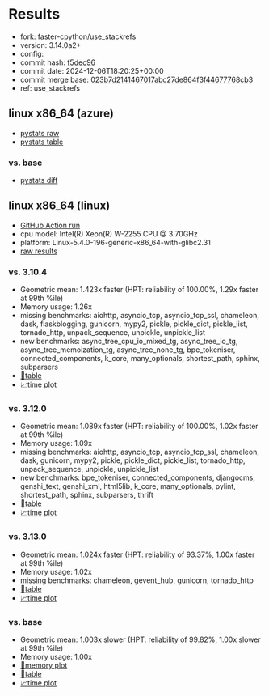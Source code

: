 # Results

- fork: faster-cpython/use_stackrefs
- version: 3.14.0a2+
- config: 
- commit hash: [f5dec96](https://github.com/faster%2dcpython/cpython/commit/f5dec96)
- commit date: 2024-12-06T18:20:25+00:00
- commit merge base: [023b7d2141467017abc27de864f3f44677768cb3](https://github.com/python/cpython/commit/023b7d2141467017abc27de864f3f44677768cb3)
- ref: use_stackrefs

## linux x86_64 (azure)

- [pystats raw](bm-20241206-azure-x86_64-faster%252dcpython-use_stackrefs-3.14.0a2%2B-f5dec96-pystats.json)
- [pystats table](bm-20241206-azure-x86_64-faster%252dcpython-use_stackrefs-3.14.0a2%2B-f5dec96-pystats.md)

### vs. base

- [pystats diff](bm-20241206-azure-x86_64-faster%252dcpython-use_stackrefs-3.14.0a2%2B-f5dec96-pystats-vs-base.md)

## linux x86_64 (linux)

- [GitHub Action run](https://github.com/faster-cpython/benchmarking/actions/runs/12213803767)
- cpu model: Intel(R) Xeon(R) W-2255 CPU @ 3.70GHz
- platform: Linux-5.4.0-196-generic-x86_64-with-glibc2.31
- [raw results](bm-20241206-linux-x86_64-faster%252dcpython-use_stackrefs-3.14.0a2%2B-f5dec96.json)

### vs. 3.10.4

- Geometric mean: 1.423x faster (HPT: reliability of 100.00%, 1.29x faster at 99th %ile)
- Memory usage: 1.26x
- missing benchmarks: aiohttp, asyncio_tcp, asyncio_tcp_ssl, chameleon, dask, flaskblogging, gunicorn, mypy2, pickle, pickle_dict, pickle_list, tornado_http, unpack_sequence, unpickle, unpickle_list
- new benchmarks: async_tree_cpu_io_mixed_tg, async_tree_io_tg, async_tree_memoization_tg, async_tree_none_tg, bpe_tokeniser, connected_components, k_core, many_optionals, shortest_path, sphinx, subparsers
- [📄table](bm-20241206-linux-x86_64-faster%252dcpython-use_stackrefs-3.14.0a2%2B-f5dec96-vs-3.10.4.md)
- [📈time plot](bm-20241206-linux-x86_64-faster%252dcpython-use_stackrefs-3.14.0a2%2B-f5dec96-vs-3.10.4.svg)

### vs. 3.12.0

- Geometric mean: 1.089x faster (HPT: reliability of 100.00%, 1.02x faster at 99th %ile)
- Memory usage: 1.09x
- missing benchmarks: aiohttp, asyncio_tcp, asyncio_tcp_ssl, chameleon, dask, gunicorn, mypy2, pickle, pickle_dict, pickle_list, tornado_http, unpack_sequence, unpickle, unpickle_list
- new benchmarks: bpe_tokeniser, connected_components, djangocms, genshi_text, genshi_xml, html5lib, k_core, many_optionals, pylint, shortest_path, sphinx, subparsers, thrift
- [📄table](bm-20241206-linux-x86_64-faster%252dcpython-use_stackrefs-3.14.0a2%2B-f5dec96-vs-3.12.0.md)
- [📈time plot](bm-20241206-linux-x86_64-faster%252dcpython-use_stackrefs-3.14.0a2%2B-f5dec96-vs-3.12.0.svg)

### vs. 3.13.0

- Geometric mean: 1.024x faster (HPT: reliability of 93.37%, 1.00x faster at 99th %ile)
- Memory usage: 1.02x
- missing benchmarks: chameleon, gevent_hub, gunicorn, tornado_http
- [📄table](bm-20241206-linux-x86_64-faster%252dcpython-use_stackrefs-3.14.0a2%2B-f5dec96-vs-3.13.0.md)
- [📈time plot](bm-20241206-linux-x86_64-faster%252dcpython-use_stackrefs-3.14.0a2%2B-f5dec96-vs-3.13.0.svg)

### vs. base

- Geometric mean: 1.003x slower (HPT: reliability of 99.82%, 1.00x slower at 99th %ile)
- Memory usage: 1.00x
- [🧠memory plot](bm-20241206-linux-x86_64-faster%252dcpython-use_stackrefs-3.14.0a2%2B-f5dec96-vs-base-mem.svg)
- [📄table](bm-20241206-linux-x86_64-faster%252dcpython-use_stackrefs-3.14.0a2%2B-f5dec96-vs-base.md)
- [📈time plot](bm-20241206-linux-x86_64-faster%252dcpython-use_stackrefs-3.14.0a2%2B-f5dec96-vs-base.svg)

